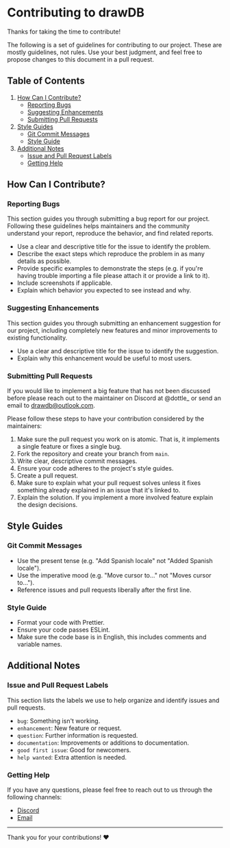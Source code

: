 # Contributing to drawDB

Thanks for taking the time to contribute!

The following is a set of guidelines for contributing to our project. These are mostly guidelines, not rules. Use your best judgment, and feel free to propose changes to this document in a pull request.

## Table of Contents

1. [How Can I Contribute?](#how-can-i-contribute)
   - [Reporting Bugs](#reporting-bugs)
   - [Suggesting Enhancements](#suggesting-enhancements)
   - [Submitting Pull Requests](#submitting-pull-requests)
2. [Style Guides](#style-guides)
   - [Git Commit Messages](#git-commit-messages)
   - [Style Guide](#style-guide)
3. [Additional Notes](#additional-notes)
   - [Issue and Pull Request Labels](#issue-and-pull-request-labels)
   - [Getting Help](#getting-help)

## How Can I Contribute?

### Reporting Bugs

This section guides you through submitting a bug report for our project. Following these guidelines helps maintainers and the community understand your report, reproduce the behavior, and find related reports.

- Use a clear and descriptive title for the issue to identify the problem.
- Describe the exact steps which reproduce the problem in as many details as possible.
- Provide specific examples to demonstrate the steps (e.g. if you're having trouble importing a file please attach it or provide a link to it).
- Include screenshots if applicable.
- Explain which behavior you expected to see instead and why.

### Suggesting Enhancements

This section guides you through submitting an enhancement suggestion for our project, including completely new features and minor improvements to existing functionality.

- Use a clear and descriptive title for the issue to identify the suggestion.
- Explain why this enhancement would be useful to most users.

### Submitting Pull Requests

If you would like to implement a big feature that has not been discussed before please reach out to the maintainer on Discord at @dottle\_ or send an email to drawdb@outlook.com.

Please follow these steps to have your contribution considered by the maintainers:

1. Make sure the pull request you work on is atomic. That is, it implements a single feature or fixes a single bug.
2. Fork the repository and create your branch from `main`.
3. Write clear, descriptive commit messages.
4. Ensure your code adheres to the project's style guides.
5. Create a pull request.
6. Make sure to explain what your pull request solves unless it fixes something already explained in an issue that it's linked to.
7. Explain the solution. If you implement a more involved feature explain the design decisions.

## Style Guides

### Git Commit Messages

- Use the present tense (e.g. "Add Spanish locale" not "Added Spanish locale").
- Use the imperative mood (e.g. "Move cursor to..." not "Moves cursor to...").
- Reference issues and pull requests liberally after the first line.

### Style Guide

- Format your code with Prettier.
- Ensure your code passes ESLint.
- Make sure the code base is in English, this includes comments and variable names.

## Additional Notes

### Issue and Pull Request Labels

This section lists the labels we use to help organize and identify issues and pull requests.

- `bug`: Something isn't working.
- `enhancement`: New feature or request.
- `question`: Further information is requested.
- `documentation`: Improvements or additions to documentation.
- `good first issue`: Good for newcomers.
- `help wanted`: Extra attention is needed.

### Getting Help

If you have any questions, please feel free to reach out to us through the following channels:

- [Discord](https://discord.gg/BrjZgNrmR6)
- [Email](drawdb@outlook.com)

---

Thank you for your contributions! ❤️
